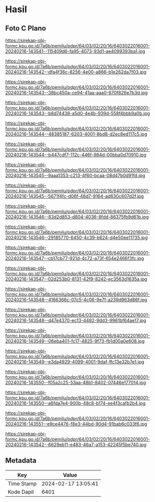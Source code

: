 # Hasil

## Foto C Plano

https://sirekap-obj-formc.kpu.go.id/7a6b/pemilu/pdpr/64/03/02/20/16/6403022016001-20240216-143541--115409d6-fa95-4073-93d1-ae4099393ba1.jpg

https://sirekap-obj-formc.kpu.go.id/7a6b/pemilu/pdpr/64/03/02/20/16/6403022016001-20240216-143542--dfa4f36c-8256-4e00-a866-b1e262da7f03.jpg

https://sirekap-obj-formc.kpu.go.id/7a6b/pemilu/pdpr/64/03/02/20/16/6403022016001-20240216-143543--38bc450a-ce94-41aa-aaa0-670f826e7b3d.jpg

https://sirekap-obj-formc.kpu.go.id/7a6b/pemilu/pdpr/64/03/02/20/16/6403022016001-20240216-143543--b8d74438-a5d0-4e4b-939d-558f4bbb9a0b.jpg

https://sirekap-obj-formc.kpu.go.id/7a6b/pemilu/pdpr/64/03/02/20/16/6403022016001-20240216-143544--48385187-6203-4001-8bd8-d2ec8ed117c5.jpg

https://sirekap-obj-formc.kpu.go.id/7a6b/pemilu/pdpr/64/03/02/20/16/6403022016001-20240216-143544--b447cdf7-112c-446f-984d-00bba0d70910.jpg

https://sirekap-obj-formc.kpu.go.id/7a6b/pemilu/pdpr/64/03/02/20/16/6403022016001-20240216-143545--9aaa1353-c213-4f60-bcaa-08d47b0d91fd.jpg

https://sirekap-obj-formc.kpu.go.id/7a6b/pemilu/pdpr/64/03/02/20/16/6403022016001-20240216-143545--5671f4fc-d06f-48d7-9164-ad630c607d2f.jpg

https://sirekap-obj-formc.kpu.go.id/7a6b/pemilu/pdpr/64/03/02/20/16/6403022016001-20240216-143546--83d2d853-d804-4036-8fdd-86375fb9d61b.jpg

https://sirekap-obj-formc.kpu.go.id/7a6b/pemilu/pdpr/64/03/02/20/16/6403022016001-20240216-143546--29185770-6450-4c39-b624-d4e50ee11735.jpg

https://sirekap-obj-formc.kpu.go.id/7a6b/pemilu/pdpr/64/03/02/20/16/6403022016001-20240216-143547--cb17cb77-921d-4c72-a73f-654e2466f3fc.jpg

https://sirekap-obj-formc.kpu.go.id/7a6b/pemilu/pdpr/64/03/02/20/16/6403022016001-20240216-143547--02d253b0-8131-42f9-8242-ec3563d1635a.jpg

https://sirekap-obj-formc.kpu.go.id/7a6b/pemilu/pdpr/64/03/02/20/16/6403022016001-20240216-143548--4166366c-07c5-4c06-9e7f-a239d963d86f.jpg

https://sirekap-obj-formc.kpu.go.id/7a6b/pemilu/pdpr/64/03/02/20/16/6403022016001-20240216-143548--d47e4370-ec13-4482-9dd3-9961bf64ae17.jpg

https://sirekap-obj-formc.kpu.go.id/7a6b/pemilu/pdpr/64/03/02/20/16/6403022016001-20240216-143549--06eba401-fc17-4825-9f73-fb1d00a0e608.jpg

https://sirekap-obj-formc.kpu.go.id/7a6b/pemilu/pdpr/64/03/02/20/16/6403022016001-20240216-143549--e3da4929-4099-4001-9daf-ffc13e32b7e1.jpg

https://sirekap-obj-formc.kpu.go.id/7a6b/pemilu/pdpr/64/03/02/20/16/6403022016001-20240216-143550--f05a2c25-53aa-48b1-8402-07446e177014.jpg

https://sirekap-obj-formc.kpu.go.id/7a6b/pemilu/pdpr/64/03/02/20/16/6403022016001-20240216-143550--a6fda7e4-900b-48c8-b174-ee4f3cafb2b4.jpg

https://sirekap-obj-formc.kpu.go.id/7a6b/pemilu/pdpr/64/03/02/20/16/6403022016001-20240216-143551--e9ce4476-f8e3-44bd-90d4-91bab6c033f6.jpg

https://sirekap-obj-formc.kpu.go.id/7a6b/pemilu/pdpr/64/03/02/20/16/6403022016001-20240216-143542--6629eb11-e483-46a7-a153-42245f5be740.jpg


## Metadata

| Key        | Value               |
| ---------- | ------------------- |
| Time Stamp | 2024-02-17 13:05:41 |
| Kode Dapil | 6401                |



